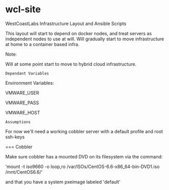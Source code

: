 # wcl-site
WestCoastLabs Infrastructure Layout and Ansible Scripts

This layout will start to depend on docker nodes, and treat servers as independent nodes to use at will. Will gradually start to move infrastructure at home to a container based infra.


Note:

Will at some point start to move to hybrid cloud infrastructure.
 

`Dependant Variables`

Environment Variables:

VMWARE_USER

VMWARE_PASS

VMWARE_HOST

`Assumptions`

For now we'll need a working cobbler server with a default profile and root ssh-keys

===
Cobbler

Make sure cobbler has a mounted DVD on its filesystem via the command:

'mount -t iso9660 -o loop,ro /var/ISOs/CentOS-6.6-x86_64-bin-DVD1.iso /mnt/CentOS6.6/'


and that you have a system pxeimage labeled 'default'
